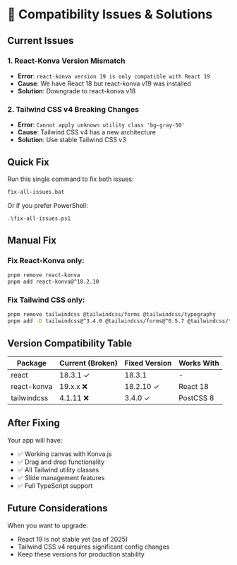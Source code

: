 # 🔧 Compatibility Issues & Solutions

## Current Issues

### 1. React-Konva Version Mismatch
- **Error**: `react-konva version 19 is only compatible with React 19`
- **Cause**: We have React 18 but react-konva v19 was installed
- **Solution**: Downgrade to react-konva v18

### 2. Tailwind CSS v4 Breaking Changes
- **Error**: `Cannot apply unknown utility class 'bg-gray-50'`
- **Cause**: Tailwind CSS v4 has a new architecture
- **Solution**: Use stable Tailwind CSS v3

## Quick Fix

Run this single command to fix both issues:
```cmd
fix-all-issues.bat
```

Or if you prefer PowerShell:
```powershell
.\fix-all-issues.ps1
```

## Manual Fix

### Fix React-Konva only:
```bash
pnpm remove react-konva
pnpm add react-konva@^18.2.10
```

### Fix Tailwind CSS only:
```bash
pnpm remove tailwindcss @tailwindcss/forms @tailwindcss/typography
pnpm add -D tailwindcss@^3.4.0 @tailwindcss/forms@^0.5.7 @tailwindcss/typography@^0.5.10
```

## Version Compatibility Table

| Package | Current (Broken) | Fixed Version | Works With |
|---------|-----------------|---------------|------------|
| react | 18.3.1 ✓ | 18.3.1 | - |
| react-konva | 19.x.x ❌ | 18.2.10 ✓ | React 18 |
| tailwindcss | 4.1.11 ❌ | 3.4.0 ✓ | PostCSS 8 |

## After Fixing

Your app will have:
- ✅ Working canvas with Konva.js
- ✅ Drag and drop functionality
- ✅ All Tailwind utility classes
- ✅ Slide management features
- ✅ Full TypeScript support

## Future Considerations

When you want to upgrade:
- React 19 is not stable yet (as of 2025)
- Tailwind CSS v4 requires significant config changes
- Keep these versions for production stability